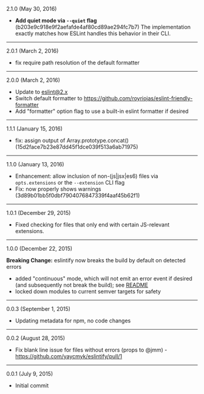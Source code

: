 2.1.0 (May 30, 2016)

- __Add quiet mode via `--quiet` flag__ (b203e9c918e9f2aefafde4af80cd89ae294fc7b7) The implementation exactly matches how ESLint handles this behavior in their CLI.

---

2.0.1 (March 2, 2016)

- fix require path resolution of the default formatter

---

2.0.0 (March 2, 2016)

- Update to eslint@2.x
- Switch default formatter to https://github.com/royriojas/eslint-friendly-formatter
- Add "formatter" option flag to use a built-in eslint formatter if desired

---

1.1.1 (January 15, 2016)

- fix: assign output of Array.prototype.concat() (15d2face7b23e87dd45f1dce039f513a6ab71975)

---

1.1.0 (January 13, 2016)

- Enhancement: allow inclusion of non-(js|jsx|es6) files via `opts.extensions` or the `--extension` CLI flag
- Fix: now properly shows warnings (3d89b01bb5f0dbf7904076847339f4aaf45b62f1)

---

1.0.1 (December 29, 2015)

- Fixed checking for files that only end with certain JS-relevant extensions.

---

1.0.0 (December 22, 2015)

__Breaking Change:__ eslintify now breaks the build by default on detected errors

- added "continuous" mode, which will not emit an error event if desired (and subsequently not break the build); see [README](README.md)
- locked down modules to current semver targets for safety

---

0.0.3 (September 1, 2015)

- Updating metadata for npm, no code changes

---

0.0.2 (August 28, 2015)

- Fix blank line issue for files without errors (props to @jmm) - https://github.com/yaycmyk/eslintify/pull/1

---

0.0.1 (July 9, 2015)

- Initial commit
